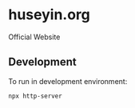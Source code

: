 # huseyin.org
Official Website

## Development

To run in development environment:
```
npx http-server
```